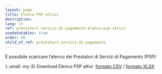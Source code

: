 ```yaml
---
layout: page
title: Elenco PSP attivi
description: 
lang: it
ref: prestatori-servizi-di-pagamento-elenco-psp-attivi
usedatatables: true
order: 50
child_of_ref: prestatori-servizi-di-pagamento
---
```


È possibile scaricare l’elenco dei Prestatori di Servizi di Pagamento (PSP):


{:.small .my-3}
Download Elenco PSP attivi&nbsp;&nbsp;[formato CSV](../../../data/pagopa-psp.csv)&nbsp;/&nbsp;[formato XLSX](../../../data/pagopa-psp.xlsx)


